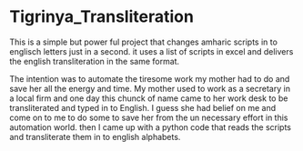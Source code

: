 # Tigrinya_Transliteration

This is a simple but power ful project that changes amharic scripts in to englisch letters just in a second. it uses a list of scripts in excel and delivers the english transliteration in the same format.

The intention was to automate the tiresome work my mother had to do and save her all the energy and time. My mother used to work as a secretary in a local firm and one day this chunck of name came to her work desk to be transliterated and typed in to English. I guess she had  belief on me and come on to me to do some to save her from the un necessary effort in this automation world. then I came up with a python code that reads the scripts and transliterate them in to english alphabets.
